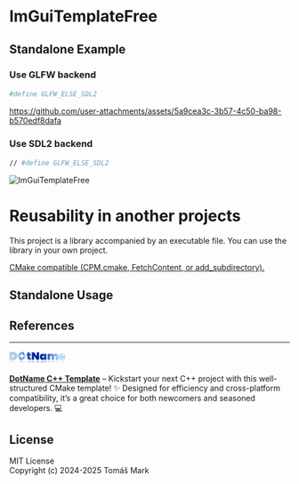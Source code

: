 # ImGuiTemplateFree

## Standalone Example

### Use GLFW backend
```bash
#define GLFW_ELSE_SDL2
```

https://github.com/user-attachments/assets/5a9cea3c-3b57-4c50-ba98-b570edf8dafa


### Use SDL2 backend
```bash
// #define GLFW_ELSE_SDL2
```

![ImGuiTemplateFree](https://github.com/user-attachments/assets/099e8a73-4140-4f7b-8d4d-008fb4a24d91)

# Reusability in another projects

This project is a library accompanied by an executable file. You can use the library in your own project.

[CMake compatible (CPM.cmake, FetchContent, or add_subdirectory).](https://github.com/tomasmark79/DotNameCppFree?tab=readme-ov-file#reusability-in-another-projects)


## Standalone Usage
## References 

---

<img src="assets/logo.png" alt="DotNameCpp Logo" width="20%">

**[DotName C++ Template](https://github.com/tomasmark79/DotNameCppFree)** – Kickstart your next C++ project with this well-structured CMake template! ✨ Designed for efficiency and cross-platform compatibility, it’s a great choice for both newcomers and seasoned developers. 💻  

## License

MIT License  
Copyright (c) 2024-2025 Tomáš Mark